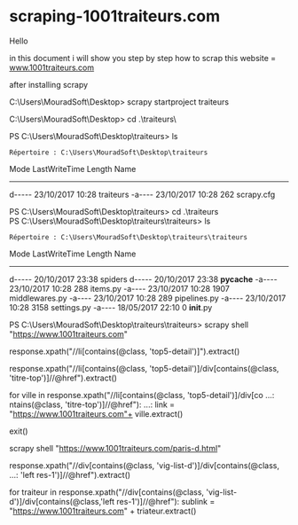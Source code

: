 # scraping-1001traiteurs.com

Hello 

in this document i will show you 
step by step how to scrap this website = www.1001traiteurs.com

after installing scrapy 

C:\Users\MouradSoft\Desktop> scrapy startproject traiteurs

C:\Users\MouradSoft\Desktop> cd .\traiteurs\

PS C:\Users\MouradSoft\Desktop\traiteurs> ls


    Répertoire : C:\Users\MouradSoft\Desktop\traiteurs


Mode                LastWriteTime         Length Name
----                -------------         ------ ----
d-----       23/10/2017     10:28                traiteurs
-a----       23/10/2017     10:28            262 scrapy.cfg


PS C:\Users\MouradSoft\Desktop\traiteurs> cd .\traiteurs\
PS C:\Users\MouradSoft\Desktop\traiteurs\traiteurs> ls


    Répertoire : C:\Users\MouradSoft\Desktop\traiteurs\traiteurs

Mode                LastWriteTime         Length Name
----                -------------         ------ ----
d-----       20/10/2017     23:38                spiders
d-----       20/10/2017     23:38                __pycache__
-a----       23/10/2017     10:28            288 items.py
-a----       23/10/2017     10:28           1907 middlewares.py
-a----       23/10/2017     10:28            289 pipelines.py
-a----       23/10/2017     10:28           3158 settings.py
-a----       18/05/2017     22:10              0 __init__.py



PS C:\Users\MouradSoft\Desktop\traiteurs\traiteurs> scrapy shell "https://www.1001traiteurs.com"


response.xpath("//li[contains(@class, 'top5-detail')]").extract()

response.xpath("//li[contains(@class, 'top5-detail')]/div[contains(@class, 'titre-top')]//@href").extract()

for ville in response.xpath("//li[contains(@class, 'top5-detail')]/div[co
    ...: ntains(@class, 'titre-top')]//@href"):
    ...:     link = "https://www.1001traiteurs.com"+ ville.extract()



exit()


scrapy shell "https://www.1001traiteurs.com/paris-d.html"

response.xpath("//div[contains(@class, 'vig-list-d')]/div[contains(@class,
   ...:  'left res-1')]//@href").extract()



for traiteur in response.xpath("//div[contains(@class, 'vig-list-d')]/div[contains(@class,'left res-1')]//@href"):
	sublink = "https://www.1001traiteurs.com" + triateur.extract()







